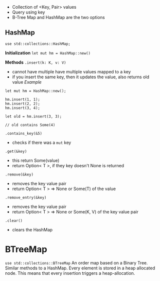 - Collection of <Key, Pair> values
- Query using key
- B-Tree Map and HashMap are the two options

## HashMap
`use std::collections::HashMap;`

**Initialization**
`let mut hm = HashMap::new()`

**Methods**
`.insert(k: K, v: V)`
- cannot have multiple have multiple values mapped to a key
- if you insert the same key, then it updates the value, also returns old value
*Example*
```
let mut hm = HashMap::new();

hm.insert(1, 1);
hm.insert(2, 2);
hm.insert(3, 4);

let old = hm.insert(3, 3);

// old contains Some(4) 
```

`.contains_key(&5)` 
- checks if there was a `mut` key

`.get(&key)`
- this return Some(value)
- return Option< T >, if they key doesn't None is returned

`.remove(&key)`
- removes the key value pair
- return Option< T > => None or Some(T) of the value

`.remove_entry(&key)`
- removes the key value pair 
- return Option< T > => None or Some(K, V) of the key value pair

`.clear()` 
- clears the HashMap

# BTreeMap
`use std::collections::BTreeMap`
An order map based on a Binary Tree. Similar methods to a HashMap. Every element is stored in a heap allocated node. This means that every insertion triggers a heap-allocation.
